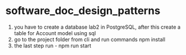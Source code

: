 # software_doc_design_patterns
1) you have to create a database lab2 in PostgreSQL, after this create a table for Account model using sql
2) go to the project folder from cli and run commands npm install
3) the last step run - npm run start
